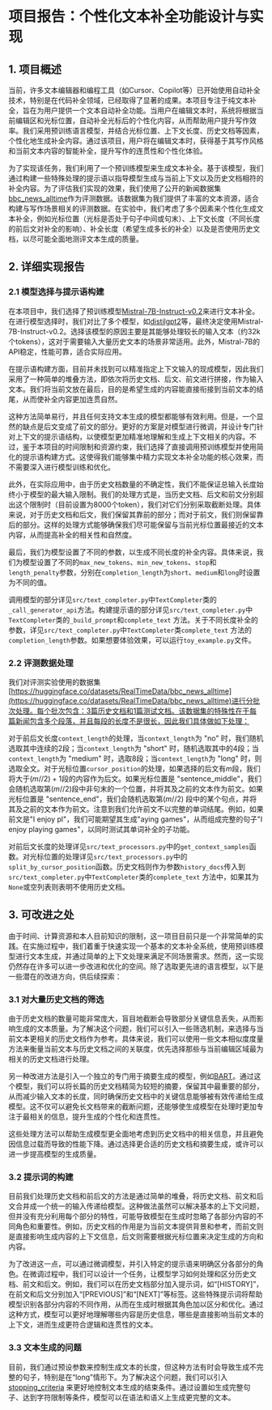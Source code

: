 # 项目报告：个性化文本补全功能设计与实现

## 1. 项目概述

当前，许多文本编辑器和编程工具（如Cursor、Copilot等）已开始使用自动补全技术，特别是在代码补全领域，已经取得了显著的成果。本项目专注于纯文本补全，旨在为用户提供一个文本自动补全功能。当用户在编辑文本时，系统将根据当前编辑区和光标位置，自动补全光标后的个性化内容，从而帮助用户提升写作效率。我们采用预训练语言模型，并结合光标位置、上下文长度、历史文档等因素，个性化地生成补全内容。通过该项目，用户将在编辑文本时，获得基于其写作风格和当前文本内容的智能补全，提升写作的连贯性和个性化体验。

为了实现该任务，我们利用了一个预训练模型来生成文本补全。基于该模型，我们通过构建一些特殊处理的提示语以指导模型生成与当前上下文以及历史文档相符的补全内容。为了评估我们实现的效果，我们使用了公开的新闻数据集[bbc_news_alltime](https://huggingface.co/datasets/RealTimeData/bbc_news_alltime)作为评测数据。该数据集为我们提供了丰富的文本资源，适合构建与写作场景相关的评测数据。在实验中，我们考虑了多个因素来个性化生成文本补全，例如光标位置（光标是否处于句子中间或句末）、上下文长度（不同长度的前后文对补全的影响）、补全长度（希望生成多长的补全）以及是否使用历史文档，以尽可能全面地测评文本生成的质量。

## 2. 详细实现报告

### 2.1 模型选择与提示语构建
在本项目中，我们选择了预训练模型[Mistral-7B-Instruct-v0.2](https://huggingface.co/mistralai/Mistral-7B-Instruct-v0.2)来进行文本补全。在进行模型选择时，我们对比了多个模型，如[distilgpt2](https://huggingface.co/distilbert/distilgpt2)等，最终决定使用Mistral-7B-Instruct-v0.2。选择该模型的原因主要是其能够处理较长的输入文本（约32k个tokens），这对于需要输入大量历史文本的场景非常适用。此外，Mistral-7B的API稳定，性能可靠，适合实际应用。

在提示语构建方面，目前并未找到可以精准指定上下文输入的现成模型，因此我们采用了一种简单的堆叠方法，即依次将历史文档、后文、前文进行拼接，作为输入文本。我们将当前文放在最后，目的是希望生成的内容能直接衔接到当前文本的结尾，从而使补全内容更加连贯自然。

这种方法简单易行，并且任何支持文本生成的模型都能够有效利用。但是，一个显然的缺点是后文变成了前文的部分。更好的方案是对模型进行微调，并设计专门针对上下文的提示语结构，以使模型更加精准地理解和生成上下文相关的内容。不过，鉴于本项目的时间限制和资源约束，我们选择了直接调用预训练模型并使用简化的提示语构建方式。这使得我们能够集中精力实现文本补全功能的核心效果，而不需要深入进行模型训练和优化。

此外，在实际应用中，由于历史文档数量的不确定性，我们不能保证总输入长度始终小于模型的最大输入限制。我们的处理方式是，当历史文档、后文和前文分别超出这个限制时（目前设置为8000个token），我们对它们分别采取截断处理。具体来说，对于历史文档和后文，我们保留其靠前的部分；而对于前文，我们则保留靠后的部分。这样的处理方式能够确保我们尽可能保留与当前光标位置最接近的文本内容，从而提高补全的相关性和自然度。

最后，我们为模型设置了不同的参数，以生成不同长度的补全内容。具体来说，我们为模型设置了不同的`max_new_tokens`、`min_new_tokens`、`stop`和`length_penalty`参数，分别在`completion_length`为`short`、`medium`和`long`时设置为不同的值。

调用模型的部分详见`src/text_completer.py`中`TextCompleter`类的`_call_generator_api`方法。构建提示语的部分详见`src/text_completer.py`中`TextCompleter`类的`_build_prompt`和`complete_text` 方法。关于不同长度补全的参数，详见`src/text_completer.py`中`TextCompleter`类`complete_text` 方法的`completion_length`参数。如果想要体验效果，可以运行`toy_example.py`文件。

### 2.2 评测数据处理
我们对评测实验使用的数据集 [https://huggingface.co/datasets/RealTimeData/bbc_news_alltime](https://huggingface.co/datasets/RealTimeData/bbc_news_alltime)进行分批次处理。每个批次包含：3篇历史文档和1篇测试文档。该数据集的特殊性在于每篇新闻包含多个段落，并且每段的长度不是很长，因此我们具体做如下处理：

对于前后文长度`context_length`的处理，当`context_length`为 "no" 时，我们随机选取其中连续的2段；当`context_length`为 "short" 时，随机选取其中的4段；当`context_length`为 "medium" 时，选取8段；当`context_length`为 "long" 时，则选取全文。对于光标位置`cursor_position`的处理，如果选择的后文有$m$段，我们将大于$(m // 2) + 1$段的内容作为后文。如果光标位置是 "sentence_middle"，我们会随机选取第$(m // 2)$段中非句末的一个位置，并将其及之前的文本作为前文。如果光标位置是 "sentence_end"，我们会随机选取第$(m // 2)$ 段中的某个句点，并将其及之前的文本作为前文。注意到我们允许前文不以完整的单词结尾。例如，如果前文是"I enjoy pl"，我们可能期望其生成"aying games"，从而组成完整的句子"I enjoy playing games"，以同时测试其单词补全的子功能。

对前后文长度的处理详见`src/text_processors.py`中的`get_context_samples`函数。对光标位置的处理详见`src/text_processors.py`中的`split_by_cursor_position`函数。历史文档则作为参数`history_docs`传入到`src/text_completer.py`中`TextCompleter`类的`complete_text` 方法中，如果其为`None`或空列表则表明不使用历史文档。

## 3. 可改进之处

由于时间、计算资源和本人目前知识的限制，这一项目目前只是一个非常简单的实践。在实施过程中，我们着重于快速实现一个基本的文本补全系统，使用预训练模型进行文本生成，并通过简单的上下文处理来满足不同场景需求。然而，这一实现仍然存在许多可以进一步改进和优化的空间。除了选取更先进的语言模型，以下是一些潜在的改进方向，供后续探索：

### 3.1 对大量历史文档的筛选

由于历史文档的数量可能非常庞大，盲目地截断会导致部分关键信息丢失，从而影响生成的文本质量。为了解决这个问题，我们可以引入一些筛选机制，来选择与当前文本更相关的历史文档作为参考。具体来说，我们可以使用一些文本相似度度量方法来衡量当前文本与历史文档之间的关联度，优先选择那些与当前编辑区域最为相关的历史文档进行处理。

另一种改进方法是引入一个独立的专门用于摘要生成的模型，例如[BART](https://huggingface.co/facebook/bart-large-cnn)。通过这个模型，我们可以将长篇的历史文档精简为较短的摘要，保留其中最重要的部分，从而减少输入文本的长度，同时确保历史文档中的关键信息能够被有效传递给生成模型。这不仅可以避免长文档带来的截断问题，还能够使生成模型在处理时更加专注于最相关的信息，提升生成的个性化和连贯性。

这些处理方法可以帮助生成模型更全面地考虑到历史文档中的相关信息，并且避免因信息过载而导致的性能下降。通过选择更合适的历史文档和摘要生成，或许可以进一步提高模型的生成质量。

### 3.2 提示词的构建

目前我们处理历史文档和前后文的方法是通过简单的堆叠，将历史文档、前文和后文合并成一个统一的输入传递给模型。这种做法虽然可以解决基本的上下文问题，但并没有充分利用每个部分的特性，可能导致模型在生成时忽略了各部分内容的不同角色和重要性。例如，历史文档的作用是为当前文本提供背景和参考，而前文则是直接影响生成内容的上下文信息，后文则需要根据光标位置来决定生成的方向和内容。

为了改进这一点，可以通过微调模型，并引入特定的提示语来明确区分各部分的角色。在微调过程中，我们可以设计一个任务，让模型学习如何处理和区分历史文档、前文和后文。例如，我们可以在历史文档部分加入提示词，如“[HISTORY]”，在前文和后文分别加入“[PREVIOUS]”和“[NEXT]”等标签。这些特殊提示词将帮助模型识别各部分内容的不同作用，从而在生成时根据其角色加以区分和优化。通过这种方式，模型可以更好地理解哪些内容是历史信息，哪些是直接影响当前文本的上下文，进而生成更符合逻辑和连贯性的文本。

### 3.3 文本生成的问题

目前，我们通过预设参数来控制生成文本的长度，但这种方法有时会导致生成不完整的句子，特别是在“long”情形下。为了解决这个问题，我们可以引入[stopping_criteria](https://huggingface.co/docs/transformers.js/v3.0.0/en/api/generation/stopping_criteria) 来更好地控制文本生成的结束条件。通过设置如生成完整句子、达到字符限制等条件，模型可以在语法和语义上生成更完整的文本。



